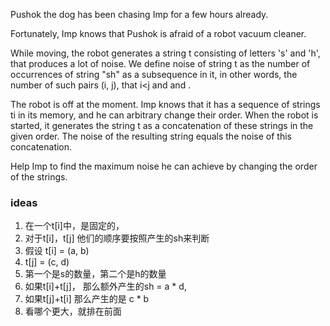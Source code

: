 Pushok the dog has been chasing Imp for a few hours already.

Fortunately, Imp knows that Pushok is afraid of a robot vacuum cleaner.

While moving, the robot generates a string t consisting of letters 's' and 'h', that produces a lot of noise. We define
noise of string t as the number of occurrences of string "sh" as a subsequence in it, in other words, the number of such
pairs (i, j), that i<j and and .

The robot is off at the moment. Imp knows that it has a sequence of strings ti in its memory, and he can arbitrary
change their order. When the robot is started, it generates the string t as a concatenation of these strings in the
given order. The noise of the resulting string equals the noise of this concatenation.

Help Imp to find the maximum noise he can achieve by changing the order of the strings.

### ideas

1. 在一个t[i]中，是固定的，
2. 对于t[i]，t[j] 他们的顺序要按照产生的sh来判断
3. 假设 t[i] = (a, b)
4. t[j] = (c, d)
5. 第一个是s的数量，第二个是h的数量
6. 如果t[i]+t[j]， 那么额外产生的sh = a * d,
7. 如果t[j]+t[i] 那么产生的是 c * b
8. 看哪个更大，就排在前面